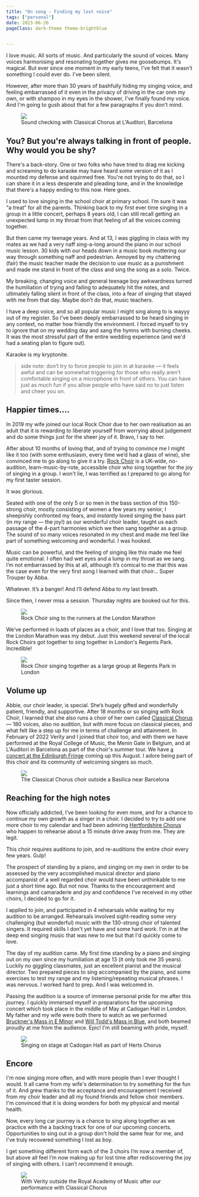 ```yaml
---
title: "On song - Finding my lost voice"
tags: ["personal"]
date: 2023-06-26
pageClass: dark-theme theme-brightblue


---
```


I love music. All sorts of music. And particularly the sound of voices. Many voices harmonising and resonating together gives me goosebumps. It's magical. But ever since one moment in my early teens, I've felt that it wasn't something I could ever do. I've been silent.

However, after more than 30 years of bashfully hiding my singing voice, and feeling embarrassed of it even in the privacy of driving in the car onm my own, or with shampoo in my eyes in the shower, I've finally found my voice. And I'm going to gush about that for a few paragraphs if you don't mind.

<figure>
    <img src="/images/cc-barcelona-sound-check.jpg">
    <figcaption>Sound checking with Classical Chorus at L'Auditori, Barcelona</figcaption>
</figure>


<!--more-->

## You? But you're always talking in front of people. Why would you be shy?

There's a back-story. One or two folks who have tried to drag me kicking and screaming to do karaoke may have heard some version of it as I mounted my defense and squirmed free. You're not trying to do that, so I can share it in a less desperate and pleading tone, and in the knowledge that there's a happy ending to this now. Here goes.

I used to love singing in the school choir at primary school. I’m sure it was “a treat” for all the parents. Thinking back to my first ever time singing in a group in a little concert, perhaps 8 years old, I can still recall getting an unexpected lump in my throat from that feeling of all the voices coming together. 

But then came my teenage years. And at 13, I was giggling in class with my mates as we had a very naff sing-a-long around the piano in our school music lesson. 30 kids with our heads down in a music book muttering our way through something naff and pedestrian. Annoyed by my chattering (fair) the music teacher made the decision to use music as a punishment and made me stand in front of the class and sing the song as a solo. Twice. 

My breaking, changing voice and general teenage boy awkwardness turned the humiliation of trying and failing to adequately hit the notes, and ultimately falling silent in front of the class, into a fear of singing that stayed with me from that day. Maybe don’t do that, music teachers.

I have a deep voice, and so all popular music I might sing along to is wayyy out of my register. So I’ve been deeply embarrassed to be heard singing in any context, no matter how friendly the environment. I forced myself to try to ignore that on my wedding day and sang the hymns with burning cheeks. It was the most stressful part of the entire wedding experience (and we'd had a seating plan to figure out). 

Karaoke is my kryptonite. 

> side note: don’t try to force people to join in at karaoke — it feels awful and can be somewhat triggering for those who really aren't comfortable singing on a microphone in front of others. You can have just as much fun if you allow people who have said no to just listen and cheer you on.

## Happier times….

In 2019 my wife joined our local Rock Choir due to her own realisation as an adult that it is rewarding to liberate yourself from worrying about judgement and do some things just for the sheer joy of it. Bravo, I say to her.

After about 10 months of loving that, and of trying to convince me I might like it too (with some enthusiasm, every time we’d had a glass of wine), she convinced me to go along to give it a try. [Rock Choir](https://rockchoir.com/) is a UK-wide, no-audition, learn-music-by-rote, accessible choir who sing together for the joy of singing in a group. I won't lie, I was terrified as I prepared to go along for my first taster session.

It was glorious.

Seated with one of the only 5 or so men in the bass section of this 150-strong choir, mostly consisting of women a few years my senior, I sheepishly confronted my fears, and _instantly_ loved singing the bass part (in my range — the joy!) as our wonderful choir leader, taught us each passage of the 4-part harmonies which we then sang together as a group. The sound of so many voices resonated in my chest and made me feel like part of something welcoming and wonderful. I was hooked.

Music can be powerful, and the feeling of singing like this made me feel quite emotional. I often had wet eyes and a lump in my throat as we sang. I’m not embarrassed by this at all, although it’s comical to me that this was the case even for the very first song I learned with that choir… Super Trouper by Abba. 

Whatever. It’s a banger! And I’ll defend Abba to my last breath.

Since then, I never miss a session. Thursday nights are booked out for this. 

<figure>
    <img src="/images/rock-choir-ldn-marathon-2023.jpg">
    <figcaption>Rock Choir sing to the runners at the London Marathon</figcaption>
</figure>

We’ve performed in loads of places as a choir, and I love that too. Singing at the London Marathon was my debut. Just this weekend several of the local Rock Choirs got together to sing together in London's Regents Park. Incredible!

<figure>
    <img src="/images/rockchoir-regents-park-pov.jpg">
    <figcaption>Rock Choir singing together as a large group at Regents Park in London</figcaption>
</figure>



## Volume up

Abbie, our choir leader, is special. She’s hugely gifted and wonderfully patient, friendly, and supportive. After 18 months or so singing with Rock Choir, I learned that she also runs a choir of her own called [Classical Chorus](https://www.ahsinging.com/) — 180 voices, also no audition, but with more focus on classical pieces, and what felt like a step up for me in terms of challenge and attainment. In February of 2022 Verity and I joined that choir too, and with them we have performed at the Royal College of Music, the Menin Gate in Belgium, and at L'Auditori in Barcelona as part of the choir's summer tour. We have [a concert at the Edinburgh Fringe](https://tickets.edfringe.com/whats-on/musical-celebration-with-classical-chorus) coming up this August. I adore being part of this choir and its community of welcoming singers so much.

<figure>
    <img src="/images/cc-basilica.jpg">
    <figcaption>The Classical Chorus choir outside a Basilica near Barcelona</figcaption>
</figure>

## Reaching for the high notes

Now officially addicted, I’ve been looking for even more, and for a chance to continue my own growth as a singer in a choir. I decided to try to add one more choir to my calendar and had been admiring [Hertfordshire Chorus](https://hertfordshirechorus.org.uk/) who happen to rehearse about a 15 minute drive away from me. They are legit.

This choir requires auditions to join, and re-auditions the entire choir every few years. Gulp!

The prospect of standing by a piano, and singing on my own in order to be assessed by the very accomplished musical director and piano accompanist of a well regarded choir would have been unthinkable to me just a short time ago. But not now. Thanks to the encouragement and learnings and camaraderie and joy and confidence I've received in my other choirs, I decided to go for it.

I applied to join, and participated in 4 rehearsals while waiting for my audition to be arranged. Rehearsals involved sight-reading some very challenging (but wonderful) music with the 130-strong choir of talented singers. It required skills I don't yet have and some hard work. I'm in at the deep end singing music that was new to me but that I'd quickly come to love. 

The day of my audition came. My first time standing by a piano and singing out on my own since my humiliation at age 13 (it only took me 35 years). Luckily no giggling classmates, just an excellent pianist and the musical director. Two prepared pieces to sing accompanied by the piano, and some exercises to test my range and my listening/repeating musical phrases. I was nervous. I worked hard to prep. And I was welcomed in.

Passing the audition is a source of immense personal pride for me after this journey. I quickly immersed myself in preparations for the upcoming concert which took place in the middle of May at Cadogan Hall in London. My father and my wife were both there to watch as we performed [Bruckner's Mass in E Minor](https://songwhip.com/philippe-herreweghe/bruckner-mass-in-e-minor-and-motets) and [Will Todd's Mass in Blue](https://songwhip.com/willtodd/mass-in-blue), and both beamed proudly at me from the audience. Epic! I'm still beaming with pride, myself.


<figure>
    <img src="/images/herts-chorus-cadogan-hall.jpg">
    <figcaption>Singing on stage at Cadogan Hall as part of Herts Chorus</figcaption>
</figure>

## Encore

I'm now singing more often, and with more people than I ever thought I would. It all came from my wife's determination to try something for the fun of it. And grew thanks to the acceptance and encouragement I received from my choir leader and all my found friends and fellow choir members. I'm convinced that it is doing wonders for both my physical and mental health.

Now, every long car journey is a chance to sing along together as we practice with the a backing track for one of our upcoming concerts. Opportunities to sing out in a group don't hold the same fear for me, and I've truly recovered something I lost as boy.

I get something different form each of the 3 choirs I’m now a member of, but above all feel I’m now making up for lost time after rediscovering the joy of singing with others. I can’t recommend it enough.


<figure>
    <img src="/images/outside-ram.jpg">
    <figcaption>With Verity outside the Royal Academy of Music after our performance with Classical Chorus</figcaption>
</figure>



